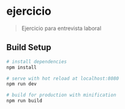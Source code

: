 # ejercicio

> Ejercicio para entrevista laboral

## Build Setup

``` bash
# install dependencies
npm install

# serve with hot reload at localhost:8080
npm run dev

# build for production with minification
npm run build
```

